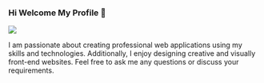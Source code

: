 ### Hi Welcome My Profile 👋
![](https://media.licdn.com/dms/image/D4E16AQEbiThQYI1nHA/profile-displaybackgroundimage-shrink_350_1400/0/1689436431076?e=1697673600&v=beta&t=9HRXBg1qjk0dCKM-5p9LXjlf3_zEAHVSI10iMeK24WU)

I am passionate about creating professional web applications using my skills and technologies. Additionally, I enjoy designing creative and visually front-end websites. Feel free to ask me any questions or discuss your requirements.

